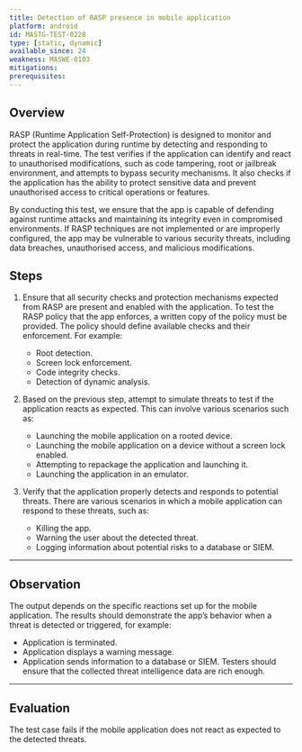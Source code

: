 ```yaml
---
title: Detection of RASP presence in mobile application 
platform: android
id: MASTG-TEST-0228
type: [static, dynamic]
available_since: 24
weakness: MASWE-0103
mitigations:
prerequisites: 
---
```


## Overview

RASP (Runtime Application Self-Protection) is designed to monitor and protect the application during runtime by detecting and responding to threats in real-time.  The test verifies if the application can identify and react to unauthorised modifications, such as code tampering, root or jailbreak environment, and attempts to bypass security mechanisms. It also checks if the application has the ability to protect sensitive data and prevent unauthorised access to critical operations or features.

By conducting this test, we ensure that the app is capable of defending against runtime attacks and maintaining its integrity even in compromised environments. If RASP techniques are not implemented or are improperly configured, the app may be vulnerable to various security threats, including data breaches, unauthorised access, and malicious modifications.

## Steps

1. Ensure that all security checks and protection mechanisms expected from RASP are present and enabled with the application. To test the RASP policy that the app enforces, a written copy of the policy must be provided. The policy should define available checks and their enforcement. For example:
   - Root detection.
   - Screen lock enforcement.
   - Code integrity checks.
   - Detection of dynamic analysis.

2. Based on the previous step, attempt to simulate threats to test if the application reacts as expected. This can involve various scenarios such as:
   - Launching the mobile application on a rooted device.
   - Launching the mobile application on a device without a screen lock enabled.
   - Attempting to repackage the application and launching it.
   - Launching the application in an emulator.
  
3. Verify that the application properly detects and responds to potential threats. There are various scenarios in which a mobile application can respond to these threats, such as:
   - Killing the app.
   - Warning the user about the detected threat.
   - Logging information about potential risks to a database or SIEM.

---

## Observation

The output depends on the specific reactions set up for the mobile application. The results should demonstrate the app’s behavior when a threat is detected or triggered, for example:

- Application is terminated.
- Application displays a warning message.
- Application sends information to a database or SIEM. Testers should ensure that the collected threat intelligence data are rich enough.

---

## Evaluation

The test case fails if the mobile application does not react as expected to the detected threats.
